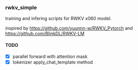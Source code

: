 ### rwkv_simple

training and infering scripts for RWKV x060 model.

inspired by https://github.com/yuunnn-w/RWKV_Pytorch and https://github.com/BlinkDL/RWKV-LM


#### TODO

+ [x] parallel forward with attention mask
+ [x] tokenizer apply_chat_template method